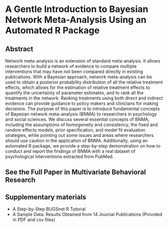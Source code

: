 # A Gentle Introduction to Bayesian Network Meta-Analysis Using an Automated R Package

## Abstract 
Network meta-analysis is an extension of standard meta-analysis. It allows researchers to build a network of evidence to compare multiple interventions that may have not been compared directly in existing publications. With a Bayesian approach, network meta-analysis can be used to obtain a posterior probability distribution of all the relative treatment effects, which allows for the estimation of relative treatment effects to quantify the uncertainty of parameter estimates, and to rank all the treatments in the network. Ranking treatments using both direct and indirect evidence can provide guidance to policy makers and clinicians for making decisions. The purpose of this paper is to introduce fundamental concepts of Bayesian network meta-analysis (BNMA) to researchers in psychology and social sciences. We discuss several essential concepts of BNMA, including the assumptions of homogeneity and consistency, the fixed and random effects models, prior specification, and model fit evaluation strategies, while pointing out some issues and areas where researchers should use caution in the application of BNMA. Additionally, using an automated R package, we provide a step-by-step demonstration on how to conduct and report the findings of BNMA with a real dataset of psychological interventions extracted from PubMed. 

## See the Full Paper in Multivariate Behavioral Research 

## Supplementary materials
* A Step-by-Step BUGSnet R Tutorial 
* A Sample Data: Results Obtained from 14 Journal Publications (Provided in PDF and csv files)

